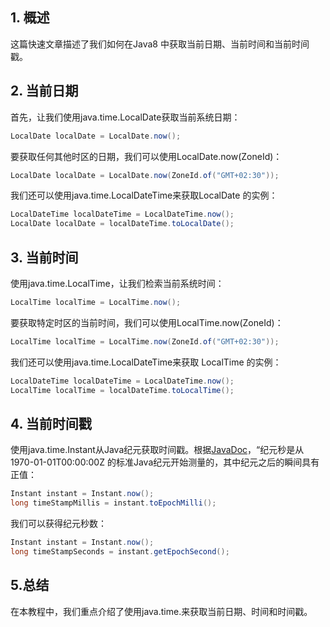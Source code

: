 ## 1. 概述

这篇快速文章描述了我们如何在Java8 中获取当前日期、当前时间和当前时间戳。

## 2. 当前日期

首先，让我们使用java.time.LocalDate获取当前系统日期：

```java
LocalDate localDate = LocalDate.now();
```

要获取任何其他时区的日期，我们可以使用LocalDate.now(ZoneId)：

```java
LocalDate localDate = LocalDate.now(ZoneId.of("GMT+02:30"));
```

我们还可以使用java.time.LocalDateTime来获取LocalDate 的实例：

```java
LocalDateTime localDateTime = LocalDateTime.now();
LocalDate localDate = localDateTime.toLocalDate();
```

## 3. 当前时间

使用java.time.LocalTime，让我们检索当前系统时间：

```java
LocalTime localTime = LocalTime.now();
```

要获取特定时区的当前时间，我们可以使用LocalTime.now(ZoneId)：

```java
LocalTime localTime = LocalTime.now(ZoneId.of("GMT+02:30"));
```

我们还可以使用java.time.LocalDateTime来获取 LocalTime 的实例：

```java
LocalDateTime localDateTime = LocalDateTime.now();
LocalTime localTime = localDateTime.toLocalTime();
```

## 4. 当前时间戳

使用java.time.Instant从Java纪元获取时间戳。根据[JavaDoc](https://docs.oracle.com/en/java/javase/11/docs/api/java.base/java/time/Instant.html)，“纪元秒是从 1970-01-01T00:00:00Z 的标准Java纪元开始测量的，其中纪元之后的瞬间具有正值：

```java
Instant instant = Instant.now();
long timeStampMillis = instant.toEpochMilli();
```

我们可以获得纪元秒数：

```java
Instant instant = Instant.now();
long timeStampSeconds = instant.getEpochSecond();
```

## 5.总结

在本教程中，我们重点介绍了使用java.time.来获取当前日期、时间和时间戳。